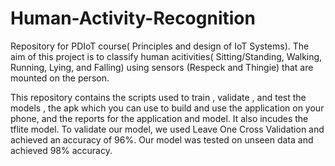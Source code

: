 # Human-Activity-Recognition
Repository for PDIoT course( Principles and design of IoT Systems). The aim of this project is to classify human acitivities( Sitting/Standing, Walking, Running, Lying, and Falling) using sensors (Respeck and Thingie) that are mounted on the person.

This repository contains the scripts used to train , validate , and test the models , the apk which you can use to build and use the application on your phone, and the reports for the application and model. It also incudes the tflite model. To validate our model, we used Leave One Cross Validation and achieved an accuracy of 96%. Our model was tested on unseen data and achieved 98% accuracy.
